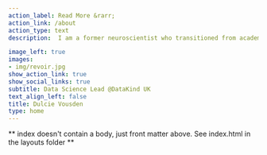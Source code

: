 ```yaml
---
action_label: Read More &rarr;
action_link: /about
action_type: text
description:  I am a former neuroscientist who transitioned from academic research into data science. I help social change organisations turn their challenges into data science problems. My goal is to make data science more approachable, understandable, and accessible.  

image_left: true
images:
- img/revoir.jpg
show_action_link: true
show_social_links: true
subtitle: Data Science Lead @DataKind UK 
text_align_left: false
title: Dulcie Vousden
type: home
---
```


** index doesn't contain a body, just front matter above.
See index.html in the layouts folder **
